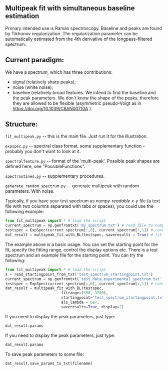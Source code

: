 ﻿
## Multipeak fit with simultaneous baseline estimation

Primary intended use is Raman spectroscopy. Baseline and peaks are found by Tikhonov regularization.
The regularization parameter can be automatically estimated from the 4th derivative of the longpass-filtered spectrum.

## Current paradigm:
We have a spectrum, which has three contributions:
* signal (relatively sharp peaks);
* noise (white noise);
* baseline (relatively broad features.
We intend to find the baseline and the peak parameters. We don't know the shape of the peaks, therefore they are allowed to be flexible (asymmetric pseudo-Voigt as in https://doi.org/10.1039/C8AN00710A ).



## Structure:
```fit_multipeak.py``` -- this is the main file. Just run it for the illustration.

```expspec.py``` -- spectral class format, some supplementary function - probably you don't want to look at it.

```spectralfeature.py``` -- format of the 'multi-peak'. Possible peak shapes are defined here, see "PossibleFunctions".

```spectroutines.py``` -- supplementary procedures.

```generate_random_spectrum.py``` -- generate multipeak with random parameters. With noise.


Typically, if you have your test spectrum as *numpy-readable* *x-y* file (a text file with two columns separated with tabs or spaces), you could use the following example:
```python
from fit_multipeak import * # load the script
current_spectrum = np.genfromtxt('my_spectrum.txt') # read file to numpy format
testspec = ExpSpec(current_spectrum[:,0], current_spectrum[:,1]) # convert the spectrum to an *object* of a specific format.
dat_result = multipeak_fit_with_BL(testspec, saveresults = True) # fit it! The starting point will be generated automatically from *find_da_peaks* function.
```

The example above is a basic usage. You can set the starting point for the fit, specify the fitting range, control the display options etc.
There is a test spectrum and an example file for the starting point. You can try the following:
```python
from fit_multipeak import * # load the script
s = read_startingpoint_from_txt('test_spectrum_startingpoint.txt')
current_spectrum = np.genfromtxt('test_data_experimental_spectrum.txt') # read file to numpy format
testspec = ExpSpec(current_spectrum[:,0], current_spectrum[:,1]) # convert the spectrum to an *object* of a specific format.
dat_result = multipeak_fit_with_BL(testspec,
                         fitrange=(500, 3700),
                         startingpoint='test_spectrum_startingpoint.txt',
                         als_lambda = 6e7,
                         saveresults=True, display=2)
```

If you need to display the peak parameters, just type:
```python
dat_result.params
```

If you need to display the peak parameters, just type:
```python
dat_result.params
```

To save peak parameters to some file:
```python
dat_result.save_params_to_txt(filename)
```